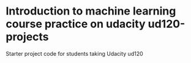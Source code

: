 Introduction to machine learning course practice on udacity
ud120-projects
==============

Starter project code for students taking Udacity ud120
